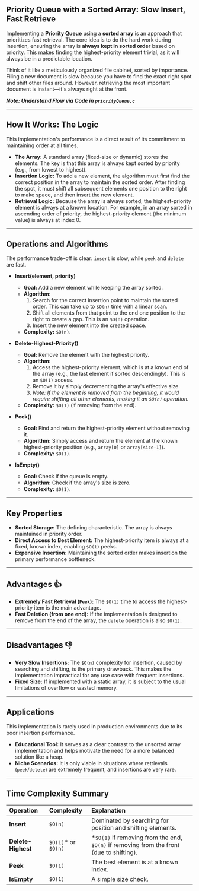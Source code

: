 ## Priority Queue with a Sorted Array: Slow Insert, Fast Retrieve

Implementing a **Priority Queue** using a **sorted array** is an approach that prioritizes fast retrieval. The core idea is to do the hard work during insertion, ensuring the array is **always kept in sorted order** based on priority. This makes finding the highest-priority element trivial, as it will always be in a predictable location.

Think of it like a meticulously organized file cabinet, sorted by importance. Filing a new document is slow because you have to find the exact right spot and shift other files around. However, retrieving the most important document is instant—it's always right at the front.

***Note: Understand Flow via Code in `priorityQueue.c`***

---

## How It Works: The Logic

This implementation's performance is a direct result of its commitment to maintaining order at all times.

* **The Array:** A standard array (fixed-size or dynamic) stores the elements. The key is that this array is always kept sorted by priority (e.g., from lowest to highest).
* **Insertion Logic:** To add a new element, the algorithm must first find the correct position in the array to maintain the sorted order. After finding the spot, it must shift all subsequent elements one position to the right to make space, and then insert the new element.
* **Retrieval Logic:** Because the array is always sorted, the highest-priority element is always at a known location. For example, in an array sorted in ascending order of priority, the highest-priority element (the minimum value) is always at index 0.

---

## Operations and Algorithms

The performance trade-off is clear: `insert` is slow, while `peek` and `delete` are fast.

* **Insert(element, priority)**
    * **Goal:** Add a new element while keeping the array sorted.
    * **Algorithm:**
        1.  Search for the correct insertion point to maintain the sorted order. This can take up to `$O(n)` time with a linear scan.
        2.  Shift all elements from that point to the end one position to the right to create a gap. This is an `$O(n)` operation.
        3.  Insert the new element into the created space.
    * **Complexity:** `$O(n)`.

* **Delete-Highest-Priority()**
    * **Goal:** Remove the element with the highest priority.
    * **Algorithm:**
        1.  Access the highest-priority element, which is at a known end of the array (e.g., the last element if sorted descendingly). This is an `$O(1)` access.
        2.  Remove it by simply decrementing the array's effective size.
        3.  *Note: If the element is removed from the beginning, it would require shifting all other elements, making it an `$O(n)` operation.*
    * **Complexity:** `$O(1)` (if removing from the end).

* **Peek()**
    * **Goal:** Find and return the highest-priority element without removing it.
    * **Algorithm:** Simply access and return the element at the known highest-priority position (e.g., `array[0]` or `array[size-1]`).
    * **Complexity:** `$O(1)`.

* **IsEmpty()**
    * **Goal:** Check if the queue is empty.
    * **Algorithm:** Check if the array's size is zero.
    * **Complexity:** `$O(1)`.

---

## Key Properties

* **Sorted Storage:** The defining characteristic. The array is always maintained in priority order.
* **Direct Access to Best Element:** The highest-priority item is always at a fixed, known index, enabling `$O(1)` peeks.
* **Expensive Insertion:** Maintaining the sorted order makes insertion the primary performance bottleneck.

---

## Advantages 👍

* **Extremely Fast Retrieval (`Peek`):** The `$O(1)` time to access the highest-priority item is the main advantage.
* **Fast Deletion (from one end):** If the implementation is designed to remove from the end of the array, the `delete` operation is also `$O(1)`.

---

## Disadvantages 👎

* **Very Slow Insertions:** The `$O(n)` complexity for insertion, caused by searching and shifting, is the primary drawback. This makes the implementation impractical for any use case with frequent insertions.
* **Fixed Size:** If implemented with a static array, it is subject to the usual limitations of overflow or wasted memory.

---

## Applications

This implementation is rarely used in production environments due to its poor insertion performance.

* **Educational Tool:** It serves as a clear contrast to the unsorted array implementation and helps motivate the need for a more balanced solution like a heap.
* **Niche Scenarios:** It is only viable in situations where retrievals (`peek`/`delete`) are extremely frequent, and insertions are very rare.

---

## Time Complexity Summary

| Operation        | Complexity                 | Explanation                                                        |
| :--------------- | :------------------------- | :----------------------------------------------------------------- |
| **Insert** | `$O(n)`                    | Dominated by searching for position and shifting elements.         |
| **Delete-Highest** | `$O(1)`* or `$O(n)`        | *`$O(1)` if removing from the end, `$O(n)` if removing from the front (due to shifting). |
| **Peek** | `$O(1)`                    | The best element is at a known index.                              |
| **IsEmpty** | `$O(1)`                    | A simple size check.                                               |